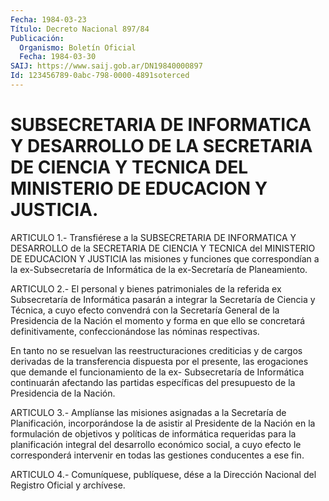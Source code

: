 ```yaml
---
Fecha: 1984-03-23
Título: Decreto Nacional 897/84
Publicación:
  Organismo: Boletín Oficial
  Fecha: 1984-03-30
SAIJ: https://www.saij.gob.ar/DN19840000897
Id: 123456789-0abc-798-0000-4891soterced
---
```

# SUBSECRETARIA DE INFORMATICA Y DESARROLLO DE LA SECRETARIA DE CIENCIA Y TECNICA DEL MINISTERIO DE EDUCACION Y JUSTICIA.

<a id="1"></a>
ARTICULO  1.-  Transfiérese  a  la  SUBSECRETARIA  DE INFORMATICA Y DESARROLLO de la SECRETARIA DE CIENCIA Y TECNICA del  MINISTERIO DE EDUCACION  Y JUSTICIA las misiones y funciones que correspondían  a la  ex-Subsecretaría    de   Informática  de  la  ex-Secretaría  de Planeamiento.

<a id="2"></a>
ARTICULO  2.-  El personal y bienes patrimoniales de la referida ex Subsecretaría de  Informática  pasarán  a integrar la Secretaría de Ciencia  y  Técnica,  a  cuyo efecto convendrá  con  la  Secretaría General de la Presidencia  de  la  Nación el momento y forma en que ello se concretará definitivamente,  confeccionándose  las  nóminas respectivas.

En  tanto  no se resuelvan las reestructuraciones crediticias y  de cargos derivadas  de  la  transferencia  dispuesta por el presente, las erogaciones que demande el funcionamiento de la ex- Subsecretaría  de  Informática continuarán afectando  las  partidas específicas  del  presupuesto  de  la  Presidencia  de  la  Nación.

<a id="3"></a>
ARTICULO  3.-  Amplíanse  las misiones asignadas a la Secretaría de Planificación, incorporándose  la  de  asistir  al Presidente de la Nación  en la formulación de objetivos y políticas  de  informática requeridas  para la planificación integral del desarrollo económico social, a cuyo  efecto  le  corresponderá  intervenir  en todas las gestiones conducentes a ese fin.

<a id="4"></a>
ARTICULO  4.- Comuníquese, publíquese, dése a la Dirección Nacional del Registro Oficial y archívese.